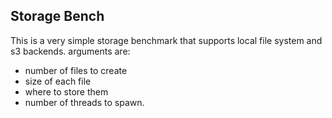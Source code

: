 ## Storage Bench

This is a very simple storage benchmark that supports local file system and s3 backends.
arguments are:
* number of files to create
* size of each file
* where to store them
* number of threads to spawn.
